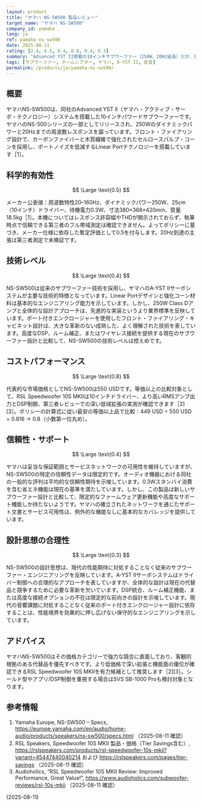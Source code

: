 ```yaml
---
layout: product
title: "ヤマハ NS-SW500 製品レビュー"
target_name: "ヤマハ NS-SW500"
company_id: yamaha
lang: ja
ref: yamaha-ns-sw500
date: 2025-08-11
rating: [2.4, 0.5, 0.4, 0.8, 0.4, 0.3]
summary: "Advanced YST II搭載の10インチサブウーファー（250W、20Hz延長）だが、同等または低価格でより優れた性能の競合製品が存在"
tags: [サブウーファー, ホームシアター, ヤマハ, A-YST II, 低音]
permalink: /products/ja/yamaha-ns-sw500/
---
```


## 概要

ヤマハNS-SW500は、同社のAdvanced YST II（ヤマハ・アクティブ・サーボ・テクノロジー）システムを搭載した10インチパワードサブウーファーです。ヤマハのNS-500シリーズの一部としてリリースされ、250Wのダイナミックパワーと20Hzまでの周波数レスポンスを謳っています。フロント・ファイアリング設計で、カーボンファイバーと木質繊維で強化されたセルロースパルプ・コーンを採用し、ポートノイズを低減するLinear Portテクノロジーを搭載しています［1］。

## 科学的有効性

$$ \Large \text{0.5} $$

メーカー公表値：周波数特性20–160Hz、ダイナミックパワー250W、25cm（10インチ）ドライバー、待機電力0.3W、寸法380×368×420mm、質量18.5kg［1］。本機についてはレスポンス許容幅やTHDが開示されておらず、執筆時点で信頼できる第三者のフル帯域測定は確認できません。よってポリシーに基づき、メーカー仕様に依存した暫定評価として0.5を付与します。20Hz到達の主張は第三者測定で未検証です。

## 技術レベル

$$ \Large \text{0.4} $$

NS-SW500は従来のサブウーファー技術を採用し、ヤマハのA-YST IIサーボシステムが主要な技術的特徴となっています。Linear Portデザインと強化コーン材料は基本的なエンジニアリング能力を示しています。しかし、250W Class Dアンプと全体的な設計アプローチは、先進的な実装というより業界標準を反映しています。ポート付きエンクロージャーを使用したフロント・ファイアリング・キャビネット設計は、大きな革新のない成熟した、よく理解された技術を表しています。高度なDSP、ルーム補正、またはワイヤレス接続を提供する現在のサブウーファー設計と比較して、NS-SW500の技術レベルは控えめです。

## コストパフォーマンス

$$ \Large \text{0.8} $$

代表的な市場価格としてNS-SW500は550 USDです。等価以上の比較対象として、RSL Speedwoofer 10S MKIIは10インチドライバー、より高いRMSアンプ出力とDSP制御、第三者レビューでの深い低域拡張の実測が確認できます［2][3］。ポリシーの計算式に従い最安の等価以上品で比較：449 USD ÷ 550 USD = 0.816 → 0.8（小数第一位丸め）。

## 信頼性・サポート

$$ \Large \text{0.4} $$

ヤマハは妥当な保証範囲とサービスネットワークの可用性を維持していますが、NS-SW500の特定の信頼性データは限定的です。オーディオ機器における同社の一般的な評判は平均的な信頼性期待を示唆しています。0.3Wスタンバイ消費を含む省エネ機能は現在の基準を満たしています。しかし、この製品は新しいサブウーファー設計と比較して、限定的なファームウェア更新機能や高度なサポート機能しか持たないようです。ヤマハの確立されたネットワークを通じたサポート文書とサービス可用性は、例外的な機能なしに基本的なカバレッジを提供しています。

## 設計思想の合理性

$$ \Large \text{0.3} $$

NS-SW500の設計思想は、現代の性能期待に対処することなく従来のサブウーファー・エンジニアリングを反映しています。A-YST IIサーボシステムはドライバー制御への合理的なアプローチを表していますが、全体的な設計は現在の代替品と競争するために必要な革新を欠いています。DSP統合、ルーム補正機能、または高度な接続オプションの不在は限定的な前向きの設計を示唆しています。現代の音響課題に対処することなく従来のポート付きエンクロージャー設計に依存することは、性能境界を効果的に押し広げない保守的なエンジニアリングを示しています。

## アドバイス

ヤマハNS-SW500はその価格カテゴリーで強力な競合に直面しており、客観的根拠のある代替品を優先すべきです。より低価格で深い拡張と機能面の優位が確認できるRSL Speedwoofer 10S MKIIを有力候補として推奨します［2][3］。シールド型やアプリ/DSP制御を重視する場合はSVS SB-1000 Proも検討対象となります。

## 参考情報

1. Yamaha Europe, NS-SW500 – Specs, https://europe.yamaha.com/en/audio/home-audio/products/speakers/ns-sw500/specs.html （2025-08-11 確認）
2. RSL Speakers, Speedwoofer 10S MKII 製品・価格（Tier Savings含む）, https://rslspeakers.com/products/rsl-speedwoofer-10s-mkii?variant=45447440040214 および https://rslspeakers.com/pages/tier-savings （2025-08-11 確認）
3. Audioholics, “RSL Speedwoofer 10S MKII Review: Improved Performance, Great Value!”, https://www.audioholics.com/subwoofer-reviews/rsl-10s-mkii （2025-08-11 確認）

(2025-08-11)
